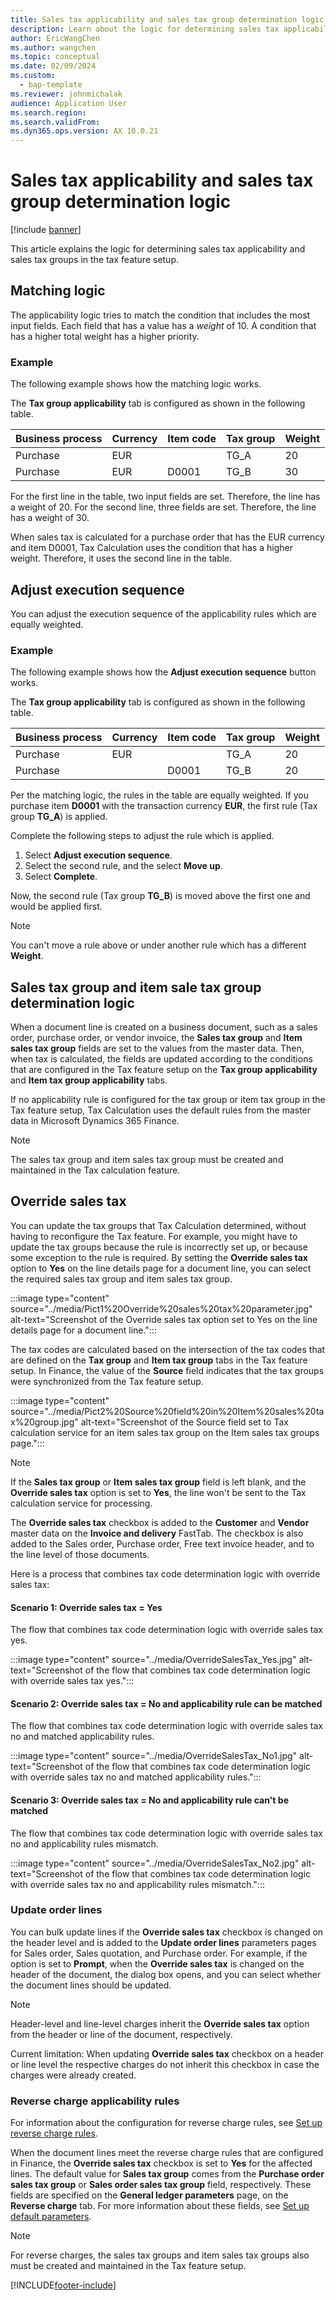 ```yaml
---
title: Sales tax applicability and sales tax group determination logic
description: Learn about the logic for determining sales tax applicability and sales tax groups in the tax feature setup, including an overview on matching logic.
author: EricWangChen
ms.author: wangchen
ms.topic: conceptual
ms.date: 02/09/2024
ms.custom: 
  - bap-template
ms.reviewer: johnmichalak
audience: Application User
ms.search.region: 
ms.search.validFrom: 
ms.dyn365.ops.version: AX 10.0.21
---
```


# Sales tax applicability and sales tax group determination logic

[!include [banner](../../includes/banner.md)]

This article explains the logic for determining sales tax applicability and sales tax groups in the tax feature setup.

## Matching logic

The applicability logic tries to match the condition that includes the most input fields. Each field that has a value has a *weight* of 10. A condition that has a higher total weight has a higher priority.

### Example

The following example shows how the matching logic works.

The **Tax group applicability** tab is configured as shown in the following table.

| Business process | Currency | Item code | Tax group | Weight |
|------------------|----------|-----------|-----------|--------|
| Purchase         | EUR      |           | TG\_A     | 20     |
| Purchase         | EUR      | D0001     | TG\_B     | 30     |

For the first line in the table, two input fields are set. Therefore, the line has a weight of 20. For the second line, three fields are set. Therefore, the line has a weight of 30.

When sales tax is calculated for a purchase order that has the EUR currency and item D0001, Tax Calculation uses the condition that has a higher weight. Therefore, it uses the second line in the table.

## Adjust execution sequence

You can adjust the execution sequence of the applicability rules which are equally weighted.

### Example

The following example shows how the **Adjust execution sequence** button works.

The **Tax group applicability** tab is configured as shown in the following table.

| Business process | Currency | Item code | Tax group | Weight |
|------------------|----------|-----------|-----------|--------|
| Purchase         | EUR      | &nbsp;    | TG\_A     | 20     |
| Purchase         | &nbsp;   | D0001     | TG\_B     | 20     |

Per the matching logic, the rules in the table are equally weighted. If you purchase item **D0001** with the transaction currency **EUR**, the first rule (Tax group **TG\_A**) is applied.

Complete the following steps to adjust the rule which is applied.

1. Select **Adjust execution sequence**.
2. Select the second rule, and the select **Move up**. 
3. Select **Complete**.

Now, the second rule (Tax group **TG\_B**) is moved above the first one and would be applied first.

> [!NOTE]
> You can't move a rule above or under another rule which has a different **Weight**.


## Sales tax group and item sale tax group determination logic

When a document line is created on a business document, such as a sales order, purchase order, or vendor invoice, the **Sales tax group** and **Item sales tax group** fields are set to the values from the master data. Then, when tax is calculated, the fields are updated according to the conditions that are configured in the Tax feature setup on the **Tax group applicability** and **Item tax group applicability** tabs.

If no applicability rule is configured for the tax group or item tax group in the Tax feature setup, Tax Calculation uses the default rules from the master data in Microsoft Dynamics 365 Finance.

> [!NOTE]
> The sales tax group and item sales tax group must be created and maintained in the Tax calculation feature.

## Override sales tax
You can update the tax groups that Tax Calculation determined, without having to reconfigure the Tax feature. For example, you might have to update the tax groups because the rule is incorrectly set up, or because some exception to the rule is required. By setting the **Override sales tax** option to **Yes** on the line details page for a document line, you can select the required sales tax group and item sales tax group.

:::image type="content" source="../media/Pict1%20Override%20sales%20tax%20parameter.jpg" alt-text="Screenshot of the Override sales tax option set to Yes on the line details page for a document line."::: 

The tax codes are calculated based on the intersection of the tax codes that are defined on the **Tax group** and **Item tax group** tabs in the Tax feature setup.
In Finance, the value of the **Source** field indicates that the tax groups were synchronized from the Tax feature setup.

:::image type="content" source="../media/Pict2%20Source%20field%20in%20Item%20sales%20tax%20group.jpg" alt-text="Screenshot of the Source field set to Tax calculation service for an item sales tax group on the Item sales tax groups page."::: 

> [!NOTE]
> If the **Sales tax group** or **Item sales tax group** field is left blank, and the **Override sales tax** option is set to **Yes**, the line won't be sent to the Tax calculation service for processing.

The **Override sales tax** checkbox is added to the **Customer** and **Vendor** master data on the **Invoice and delivery** FastTab. The checkbox is also added to the Sales order, Purchase order, Free text invoice header, and to the line level of those documents.

Here is a process that combines tax code determination logic with override sales tax:

#### Scenario 1: Override sales tax = Yes

The flow that combines tax code determination logic with override sales tax yes.

:::image type="content" source="../media/OverrideSalesTax_Yes.jpg" alt-text="Screenshot of the flow that combines tax code determination logic with override sales tax yes."::: 

#### Scenario 2: Override sales tax = No and applicability rule can be matched

The flow that combines tax code determination logic with override sales tax no and matched applicability rules.

:::image type="content" source="../media/OverrideSalesTax_No1.jpg" alt-text="Screenshot of the flow that combines tax code determination logic with override sales tax no and matched applicability rules."::: 

#### Scenario 3: Override sales tax = No and applicability rule can't be matched

The flow that combines tax code determination logic with override sales tax no and applicability rules mismatch.

:::image type="content" source="../media/OverrideSalesTax_No2.jpg" alt-text="Screenshot of the flow that combines tax code determination logic with override sales tax no and applicability rules mismatch."::: 

### Update order lines

You can bulk update lines if the **Override sales tax** checkbox is changed on the header level and is added to the **Update order lines** parameters pages for Sales order, Sales quotation, and Purchase order.
For example, if the option is set to **Prompt**, when the **Override sales tax** is changed on the header of the document, the dialog box opens, and you can select whether the document lines should be updated.

> [!NOTE]
> Header-level and line-level charges inherit the **Override sales tax** option from the header or line of the document, respectively.
> 
> Current limitation:
> When updating **Override sales tax** checkbox on a header or line level the respective charges do not inherit this checkbox in case the charges were already created.

### Reverse charge applicability rules 

For information about the configuration for reverse charge rules, see [Set up reverse charge rules](emea-reverse-charge.md#reverse-charge-rules).

When the document lines meet the reverse charge rules that are configured in Finance, the **Override sales tax** checkbox is set to **Yes** for the affected lines. The default value for **Sales tax group** comes from the **Purchase order sales tax group** or **Sales order sales tax group** field, respectively. These fields are specified on the **General ledger parameters** page, on the **Reverse charge** tab. For more information about these fields, see [Set up default parameters](emea-reverse-charge.md#set-up-default-parameters).

> [!NOTE]
> For reverse charges, the sales tax groups and item sales tax groups also must be created and maintained in the Tax feature setup.

[!INCLUDE[footer-include](../../../includes/footer-banner.md)]
